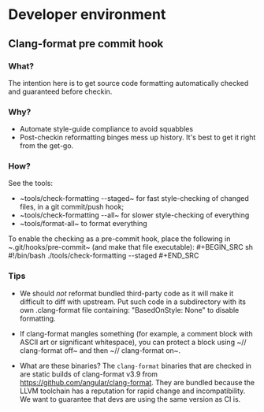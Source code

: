 # Developer environment

## Clang-format pre commit hook

### What?
The intention here is to get source code formatting automatically
checked and guaranteed before checkin.

### Why?
- Automate style-guide compliance to avoid squabbles
- Post-checkin reformatting binges mess up history.  It's best to get
  it right from the get-go.


### How?
See the tools:
  - ~tools/check-formatting --staged~ for fast style-checking of
    changed files, in a git commit/push hook;
  - ~tools/check-formatting --all~ for slower style-checking of everything
  - ~tools/format-all~ to format everything

To enable the checking as a pre-commit hook, place the following in
~.git/hooks/pre-commit~ (and make that file executable):
#+BEGIN_SRC sh
#!/bin/bash
./tools/check-formatting --staged
#+END_SRC


### Tips
- We should *not* reformat bundled third-party code as it will make it
  difficult to diff with upstream.  Put such code in a subdirectory
  with its own .clang-format file containing: "BasedOnStyle: None" to
  disable formatting.

- If clang-format mangles something (for example, a comment block with
  ASCII art or significant whitespace), you can protect a block using
  ~// clang-format off~ and then ~// clang-format on~.

* What are these binaries?
  The `clang-format` binaries that are checked in are static builds of
  clang-format v3.9 from https://github.com/angular/clang-format.
  They are bundled because the LLVM toolchain has a reputation for
  rapid change and incompatibility.  We want to guarantee that devs
  are using the same version as CI is.
